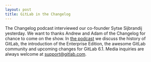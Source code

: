 ```yaml
---
layout: post
title: GitLab in the Changelog
---
```

The Changelog podcast interviewed our co-founder Sytse Sijbrandij yesterday. We want to thanks Andrew and Adam of the Changelog for chance to come on the show. In [the podcast](http://thechangelog.com/103/) we discuss the history of GitLab, the introduction of the Enterprise Edition, the awesome GitLab community and upcoming changes for GitLab 6.1. Media inquiries are always welcome at support@gitlab.com.